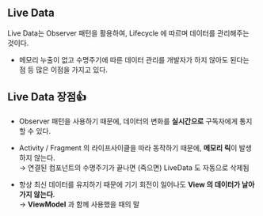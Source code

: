 ## Live Data
Live Data는 Observer 패턴을 활용하여, Lifecycle 에 따르며 데이터를 관리해주는 것이다.
+ 메모리 누출이 없고 수명주기에 따른 데이터 관리를 개발자가 하지 않아도 된다는 점 등 많은 이점을 가지고 있다.

## Live Data 장점👍
+ Observer 패턴을 사용하기 때문에, 데이터의 변화를 **실시간으로** 구독자에게 통지할 수 있다.

+ Activity / Fragment 의 라이프사이클을 따라 동작하기 때문에, **메모리 릭**이 발생하지 않는다.\
→ 연결된 컴포넌트의 수명주기가 끝나면 (죽으면) LiveData 도 자동으로 삭제됨

+ 항상 최신 데이터를 유지하기 때문에 기기 회전이 일어나도 **View 의 데이터가 날아가지 않는다**.\
→ **ViewModel** 과 함께 사용했을 때의 말